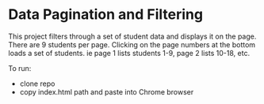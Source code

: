 # Data Pagination and Filtering

This project filters through a set of student data and displays it on the page. There are 9 students per page. Clicking on the page numbers at the bottom loads a set of students. ie page 1 lists students 1-9, page 2 lists 10-18, etc.

To run:
  - clone repo
  - copy index.html path and paste into Chrome browser
